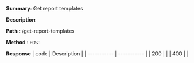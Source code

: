 **Summary**: Get report templates

**Description**:

**Path** : /get-report-templates

**Method** : `POST`

**Response**
| code      | Description |
| ----------- | ----------- |
|  200   |       |
|  400   |       |

